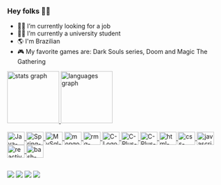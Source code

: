 ### Hey folks 🖖🤓
  
- 🕵️‍♂️ I’m currently looking for a job
- 👨‍🎓 I’m currently a university student
- 🌎 I'm Brazilian
- 🎮 My favorite games are: Dark Souls series, Doom and Magic The Gathering

<div>
  <a href="https://github.com/leandrofmoraes">
  <img src="https://github-readme-stats.vercel.app/api?username=leandrofmoraes&hide_title=true&hide_rank=false&show_icons=true&include_all_commits=true&count_private=true&disable_animations=false&theme=tokyonight&locale=en&hide_border=false&order=1" height="120" alt="stats graph" />
  <img src="https://github-readme-stats.vercel.app/api/top-langs?username=leandrofmoraes&locale=en&hide_title=false&layout=compact&card_width=320&langs_count=5&theme=tokyonight&hide_border=false&order=2" height="120" alt="languages graph"  />
</div>
  
<div style="display: inline_block"><br>
  <img align="center"alt="Java-Logo" height="30" width="40" src="https://cdn.jsdelivr.net/gh/devicons/devicon/icons/java/java-plain.svg" />  
  <img align="center"alt="Spring-Logo" height="30" width="40" src="https://cdn.jsdelivr.net/gh/devicons/devicon/icons/spring/spring-original.svg" /> 
  <img align="center"alt="MySql-Logo" height="30" width="40" src="https://cdn.jsdelivr.net/gh/devicons/devicon/icons/mysql/mysql-original.svg" />
  <img align="center"alt="mongoDB-Logo" height="30" width="40" src="https://cdn.jsdelivr.net/gh/devicons/devicon/icons/mongodb/mongodb-original-wordmark.svg" />
  <img align="center"alt="rmq-Logo" height="30" width="40" src="https://icon.icepanel.io/Technology/svg/RabbitMQ.svg">
  <img align="center"alt="C-Logo" height="30" width="40" src="https://cdn.jsdelivr.net/gh/devicons/devicon/icons/c/c-original.svg" />
  <img align="center"alt="C-Plus-Plus-Logo" height="30" width="40" src="https://cdn.jsdelivr.net/gh/devicons/devicon/icons/cplusplus/cplusplus-original.svg" />
  <img align="center"alt="C-Plus-Plus-Logo" height="30" width="40" src="https://cdn.jsdelivr.net/gh/devicons/devicon/icons/lua/lua-original.svg" />
  <img align="center"alt="html-Logo" height="30" width="40" src="https://cdn.jsdelivr.net/gh/devicons/devicon/icons/html5/html5-original.svg">
  <img align="center"alt="css-Logo" height="30" width="40" src="https://cdn.jsdelivr.net/gh/devicons/devicon/icons/css3/css3-original.svg">
  <img align="center"alt="javascript-Logo" height="30" width="40" src="https://cdn.jsdelivr.net/gh/devicons/devicon/icons/javascript/javascript-original.svg" />
  <img align="center"alt="reactive-Logo" height="30" width="40" src="https://cdn.jsdelivr.net/gh/devicons/devicon/icons/react/react-original.svg" />
  <img align="center"alt="bash-Logo" height="30" width="40" src="https://cdn.jsdelivr.net/gh/devicons/devicon/icons/bash/bash-original.svg" />
  
  
</div>

##
  
<div>
  <a href="https://linktr.ee/leandrofmoraes" target="_blank"><img src="https://img.shields.io/badge/Linktree-43E55E?style=for-the-badge&logo=linktree&logoColor=black" target="_blank"></a>
  <a href="https://www.linkedin.com/in/leandro-fmoraes" target="_blank"><img src="https://img.shields.io/badge/LinkedIn-0077B5?style=for-the-badge&logo=linkedin&logoColor=white" target="_blank"></a>
  <a href="https://open.spotify.com/user/12162453917?si=R4X_l0rmQP-axod2liF6eQ" target="_blank"><img src="https://img.shields.io/badge/Spotify-1ED760?&style=for-the-badge&logo=spotify&logoColor=white" target="_blank"></a>
  <a href="https://steamcommunity.com/id/leofmetal" target="_blank"><img src="https://img.shields.io/badge/Steam-000000?style=for-the-badge&logo=steam&logoColor=white" target="_blank"></a>

<!--
###
  <a href="https://github.com/tthn0/Spotify-Readme">
  <img allign="left" width="50%" src="https://spotify-readme-rho-one.vercel.app/api?theme=dark" alt="Current Spotify Song">
</a>
  
</div>

<!--
**leandrofmoraes/leandrofmoraes** is a ✨ _special_ ✨ repository because its `README.md` (this file) appears on your GitHub profile.

Here are some ideas to get you started:

- 🔭 I’m currently working on ...
- 🌱 I’m currently learning ...
- 👯 I’m looking to collaborate on ...
- 🤔 I’m looking for help with ...
- 💬 Ask me about ...
- 📫 How to reach me: ...
- 😄 Pronouns: ...
- ⚡ Fun fact: ...
-->

